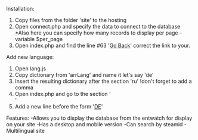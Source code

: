 Installation:
1. Copy files from the folder 'site' to the hosting
2. Open connect.php and specify the data to connect to the database
	*Also here you can specify how many records to display per page - variable $per_page
3. Open index.php and find the line #63 '<a key_phrase="Go Back Link" class="lang" href="https://google.com">Go Back</a>'
	correct the link to your.

Add new language:
1. Open lang.js
2. Copy dictionary from 'arrLang' and name it let's say 'de'
3. Insert the resulting dictionary after the section 'ru' !don't forget to add a comma
4. Open index.php and go to the section '<div class="navbar-right">'
5. Add a new line before the form '<a class="navbar-lang" onclick="SetLang('de'); localStorage.setItem('lang', 'de');" href="#">DE</a>'

Features:
-Allows you to display the database from the entwatch for display on your site
-Has a desktop and mobile version
-Can search by steamid
-Multilingual site